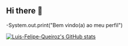 ## Hi there 👋
-System.out.print("Bem vindo(a) ao meu perfil")

[![Luis-Felipe-Queiroz's GitHub stats](https://github-readme-stats.vercel.app/api?username=Luis-Felipe-Queiroz)](https://github.com/anuraghazra/github-readme-stats)
